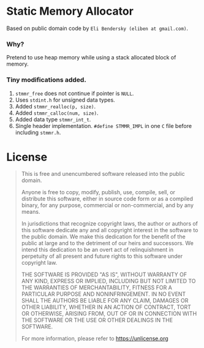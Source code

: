 # Static Memory Allocator

Based on public domain code by `Eli Bendersky (eliben at gmail.com)`.

### Why?
Pretend to use heap memory while using a stack allocated block of memory.


### Tiny modifications added.

1. `stmmr_free` does not continue if pointer is `NULL`.
2. Uses `stdint.h` for unsigned data types.
3. Added `stmmr_realloc(p, size)`.
4. Added `stmmr_calloc(num, size)`.
5. Added data type `stmmr_int_t`. 
6. Single header implementation. `#define STMMR_IMPL` in one `C` file before including `stmmr.h`.


# License
> This is free and unencumbered software released into the public domain.
> 
> Anyone is free to copy, modify, publish, use, compile, sell, or
> distribute this software, either in source code form or as a compiled
> binary, for any purpose, commercial or non-commercial, and by any
> means.
> 
> In jurisdictions that recognize copyright laws, the author or authors
> of this software dedicate any and all copyright interest in the
> software to the public domain. We make this dedication for the benefit
> of the public at large and to the detriment of our heirs and
> successors. We intend this dedication to be an overt act of
> relinquishment in perpetuity of all present and future rights to this
> software under copyright law.
> 
> THE SOFTWARE IS PROVIDED "AS IS", WITHOUT WARRANTY OF ANY KIND,
> EXPRESS OR IMPLIED, INCLUDING BUT NOT LIMITED TO THE WARRANTIES OF
> MERCHANTABILITY, FITNESS FOR A PARTICULAR PURPOSE AND NONINFRINGEMENT.
> IN NO EVENT SHALL THE AUTHORS BE LIABLE FOR ANY CLAIM, DAMAGES OR
> OTHER LIABILITY, WHETHER IN AN ACTION OF CONTRACT, TORT OR OTHERWISE,
> ARISING FROM, OUT OF OR IN CONNECTION WITH THE SOFTWARE OR THE USE OR
> OTHER DEALINGS IN THE SOFTWARE.
> 
> For more information, please refer to <https://unlicense.org>